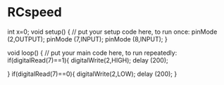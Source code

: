 # RCspeed
int x=0;
void setup() {
  // put your setup code here, to run once:
pinMode (2,OUTPUT);
pinMode (7,INPUT);
pinMode (8,INPUT);
}

void loop() {
  // put your main code here, to run repeatedly:
  if(digitalRead(7)==1){
digitalWrite(2,HIGH);
delay (200);

}
if(digitalRead(7)==0){
digitalWrite(2,LOW);
delay (200);
}
